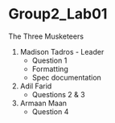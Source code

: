 # Group2_Lab01
The Three Musketeers
1. Madison Tadros - Leader
   - Question 1
   - Formatting
   - Spec documentation
2. Adil Farid
   - Questions 2 & 3
3. Armaan Maan
   - Question 4
